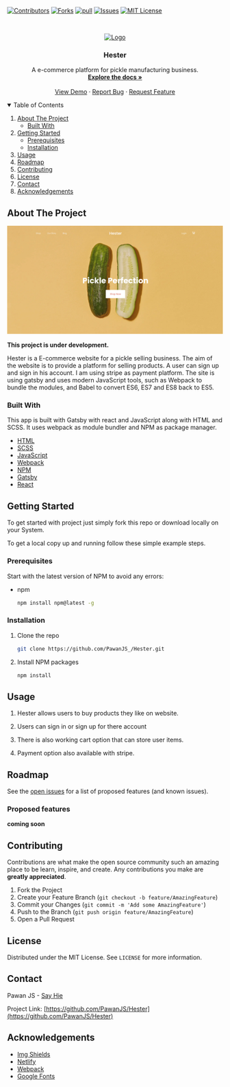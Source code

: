 <!-- PROJECT SHIELDS -->
<!--
*** I'm using markdown "reference style" links for readability.
*** Reference links are enclosed in brackets [ ] instead of parentheses ( ).
*** See the bottom of this document for the declaration of the reference variables
*** for contributors-url, forks-url, etc. This is an optional, concise syntax you may use.
*** https://www.markdownguide.org/basic-syntax/#reference-style-links
-->

[![Contributors][contributors-shield]][contributors-url]
[![Forks][forks-shield]][forks-url]
[![pull][pull-requests-shield]][pull-requests-url]
[![Issues][issues-shield]][issues-url]
[![MIT License][license-shield]][license-url]

<!-- PROJECT LOGO -->
<br />
<p align="center">
  <a href="https://hester-by-pawanjs.netlify.app/">
    <img src="./src/assets/images/favicon.ico" alt="Logo" width="30px" height="30px">
  </a>

  <h3 align="center">Hester</h3>

  <p align="center">
   A e-commerce platform for pickle manufacturing business.
    <br />
    <a href="#about-the-project"><strong>Explore the docs »</strong></a>
    <br />
    <br />
    <a href="https://hester-by-pawanjs.netlify.app/">View Demo</a>
    ·
    <a href="https://github.com/PawanJS/Hester/issues">Report Bug</a>
    ·
    <a href="https://github.com/PawanJS/Hester/issues">Request Feature</a>
  </p>
</p>

<!-- TABLE OF CONTENTS -->
<details open="open">
  <summary>Table of Contents</summary>
  <ol>
    <li>
      <a href="#about-the-project">About The Project</a>
      <ul>
        <li><a href="#built-with">Built With</a></li>
      </ul>
    </li>
    <li>
      <a href="#getting-started">Getting Started</a>
      <ul>
        <li><a href="#prerequisites">Prerequisites</a></li>
        <li><a href="#installation">Installation</a></li>
      </ul>
    </li>
    <li><a href="#usage">Usage</a></li>
    <li><a href="#roadmap">Roadmap</a></li>
    <li><a href="#contributing">Contributing</a></li>
    <li><a href="#license">License</a></li>
    <li><a href="#contact">Contact</a></li>
    <li><a href="#acknowledgements">Acknowledgements</a></li>
  </ol>
</details>

<!-- ABOUT THE PROJECT -->

## About The Project

[![Product Name Screen Shot][product-screenshot]](https://hester-by-pawanjs.netlify.app/)

**This project is under development.**

Hester is a E-commerce website for a pickle selling business. The aim of the website is to provide a platform for selling products. A user can sign up and sign in his account. I am using stripe as payment platform. The site is using gatsby and uses modern JavaScript tools, such as Webpack to bundle the modules, and Babel to convert ES6, ES7 and ES8 back to ES5.

### Built With

This app is built with Gatsby with react and JavaScript along with HTML and SCSS. It uses webpack as module bundler and NPM as package manager.

- [HTML](https://developer.mozilla.org/en-US/docs/Web/HTML)
- [SCSS](https://sass-lang.com/)
- [JavaScript](https://developer.mozilla.org/en-US/docs/Web/javascript)
- [Webpack](https://webpack.js.org/)
- [NPM](https://www.npmjs.com/)
- [Gatsby](https://www.gatsbyjs.com/)
- [React](https://reactjs.org/)

<!-- GETTING STARTED -->

## Getting Started

To get started with project just simply fork this repo or download locally on your System.

To get a local copy up and running follow these simple example steps.

### Prerequisites

Start with the latest version of NPM to avoid any errors:

- npm
  ```sh
  npm install npm@latest -g
  ```

### Installation

1. Clone the repo
   ```sh
   git clone https://github.com/PawanJS_/Hester.git
   ```
1. Install NPM packages
   ```sh
   npm install
   ```

<!-- USAGE EXAMPLES -->

## Usage

1. Hester allows users to buy products they like on website.

2. Users can sign in or sign up for there account

3. There is also working cart option that can store user items.

4. Payment option also available with stripe.

<!-- ROADMAP -->

## Roadmap

See the [open issues](https://github.com/PawanJS/Hester/issues) for a list of proposed features (and known issues).

### Proposed features

**coming soon**

<!-- CONTRIBUTING -->

## Contributing

Contributions are what make the open source community such an amazing place to be learn, inspire, and create. Any contributions you make are **greatly appreciated**.

1. Fork the Project
2. Create your Feature Branch (`git checkout -b feature/AmazingFeature`)
3. Commit your Changes (`git commit -m 'Add some AmazingFeature'`)
4. Push to the Branch (`git push origin feature/AmazingFeature`)
5. Open a Pull Request

<!-- LICENSE -->

## License

Distributed under the MIT License. See `LICENSE` for more information.

<!-- CONTACT -->

## Contact

Pawan JS - [Say Hie](https://www.pawanjs.xyz/contact)

Project Link: [https://github.com/PawanJS/Hester](https://github.com/PawanJS/Hester)

<!-- ACKNOWLEDGEMENTS -->

## Acknowledgements

- [Img Shields](https://shields.io)
- [Netlify](https://www.netlify.com/)
- [Webpack](https://webpack.js.org/)
- [Google Fonts](https://fonts.google.com/)

<!-- MARKDOWN LINKS & IMAGES -->
<!-- https://www.markdownguide.org/basic-syntax/#reference-style-links -->

[contributors-shield]: https://img.shields.io/github/contributors/PawanJS/Hester?color=green&style=for-the-badge
[contributors-url]: https://github.com/PawanJS/Hester/graphs/contributors
[forks-shield]: https://img.shields.io/github/forks/PawanJS/Hester?style=for-the-badge
[forks-url]: https://github.com/PawanJS/Hester/network/members
[pull-requests-shield]: https://img.shields.io/github/issues-pr/PawanJS/Hester?style=for-the-badge
[pull-requests-url]: https://github.com/PawanJS/Hester/pulls
[issues-shield]: https://img.shields.io/bitbucket/issues/PawanJS/Hester?style=for-the-badge
[issues-url]: https://github.com/PawanJS/Hester/issues
[license-shield]: https://img.shields.io/apm/l/vim-mode?label=LICENSE&style=for-the-badge
[license-url]: https://github.com/PawanJS/Hester/blob/master/LICENSE.txt
[product-screenshot]: ./src/assets/images/screenshot.jpg
